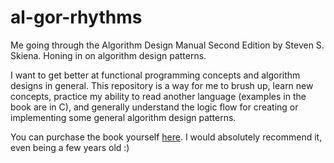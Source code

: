 # al-gor-rhythms
Me going through the Algorithm Design Manual Second Edition by Steven S. Skiena. Honing in on algorithm design patterns. 

I want to get better at functional programming concepts and algorithm designs in general. This repository is a way for me to brush up, learn new concepts, practice my ability to read another language (examples in the book are in C), and generally understand the logic flow for creating or implementing some general algorithm design patterns. 

You can purchase the book yourself [here](https://www.amazon.com/Algorithm-Design-Manual-Steven-Skiena/dp/1849967202). I would absolutely recommend it, even being a few years old :) 
